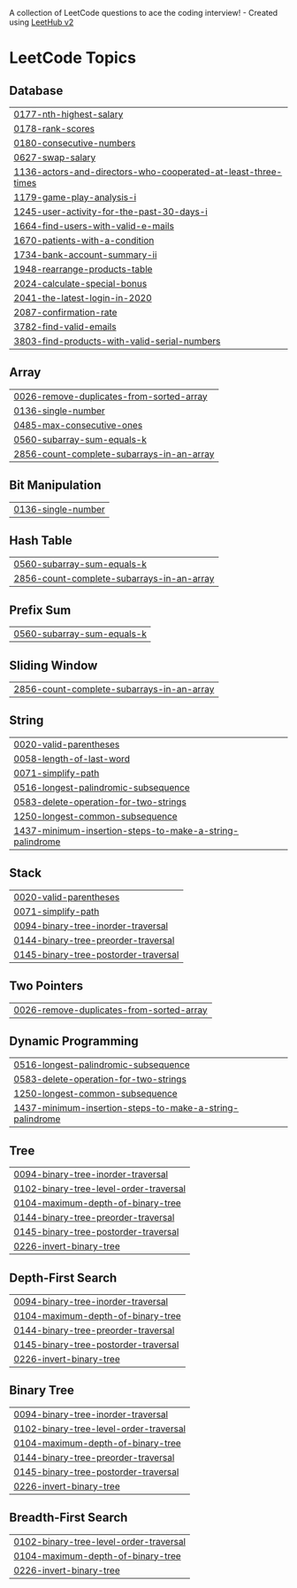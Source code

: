 A collection of LeetCode questions to ace the coding interview! - Created using [LeetHub v2](https://github.com/arunbhardwaj/LeetHub-2.0)
<!---LeetCode Topics Start-->
# LeetCode Topics
## Database
|  |
| ------- |
| [0177-nth-highest-salary](https://github.com/shanthi1710/LeetCode/tree/master/0177-nth-highest-salary) |
| [0178-rank-scores](https://github.com/shanthi1710/LeetCode/tree/master/0178-rank-scores) |
| [0180-consecutive-numbers](https://github.com/shanthi1710/LeetCode/tree/master/0180-consecutive-numbers) |
| [0627-swap-salary](https://github.com/shanthi1710/LeetCode/tree/master/0627-swap-salary) |
| [1136-actors-and-directors-who-cooperated-at-least-three-times](https://github.com/shanthi1710/LeetCode/tree/master/1136-actors-and-directors-who-cooperated-at-least-three-times) |
| [1179-game-play-analysis-i](https://github.com/shanthi1710/LeetCode/tree/master/1179-game-play-analysis-i) |
| [1245-user-activity-for-the-past-30-days-i](https://github.com/shanthi1710/LeetCode/tree/master/1245-user-activity-for-the-past-30-days-i) |
| [1664-find-users-with-valid-e-mails](https://github.com/shanthi1710/LeetCode/tree/master/1664-find-users-with-valid-e-mails) |
| [1670-patients-with-a-condition](https://github.com/shanthi1710/LeetCode/tree/master/1670-patients-with-a-condition) |
| [1734-bank-account-summary-ii](https://github.com/shanthi1710/LeetCode/tree/master/1734-bank-account-summary-ii) |
| [1948-rearrange-products-table](https://github.com/shanthi1710/LeetCode/tree/master/1948-rearrange-products-table) |
| [2024-calculate-special-bonus](https://github.com/shanthi1710/LeetCode/tree/master/2024-calculate-special-bonus) |
| [2041-the-latest-login-in-2020](https://github.com/shanthi1710/LeetCode/tree/master/2041-the-latest-login-in-2020) |
| [2087-confirmation-rate](https://github.com/shanthi1710/LeetCode/tree/master/2087-confirmation-rate) |
| [3782-find-valid-emails](https://github.com/shanthi1710/LeetCode/tree/master/3782-find-valid-emails) |
| [3803-find-products-with-valid-serial-numbers](https://github.com/shanthi1710/LeetCode/tree/master/3803-find-products-with-valid-serial-numbers) |
## Array
|  |
| ------- |
| [0026-remove-duplicates-from-sorted-array](https://github.com/shanthi1710/LeetCode/tree/master/0026-remove-duplicates-from-sorted-array) |
| [0136-single-number](https://github.com/shanthi1710/LeetCode/tree/master/0136-single-number) |
| [0485-max-consecutive-ones](https://github.com/shanthi1710/LeetCode/tree/master/0485-max-consecutive-ones) |
| [0560-subarray-sum-equals-k](https://github.com/shanthi1710/LeetCode/tree/master/0560-subarray-sum-equals-k) |
| [2856-count-complete-subarrays-in-an-array](https://github.com/shanthi1710/LeetCode/tree/master/2856-count-complete-subarrays-in-an-array) |
## Bit Manipulation
|  |
| ------- |
| [0136-single-number](https://github.com/shanthi1710/LeetCode/tree/master/0136-single-number) |
## Hash Table
|  |
| ------- |
| [0560-subarray-sum-equals-k](https://github.com/shanthi1710/LeetCode/tree/master/0560-subarray-sum-equals-k) |
| [2856-count-complete-subarrays-in-an-array](https://github.com/shanthi1710/LeetCode/tree/master/2856-count-complete-subarrays-in-an-array) |
## Prefix Sum
|  |
| ------- |
| [0560-subarray-sum-equals-k](https://github.com/shanthi1710/LeetCode/tree/master/0560-subarray-sum-equals-k) |
## Sliding Window
|  |
| ------- |
| [2856-count-complete-subarrays-in-an-array](https://github.com/shanthi1710/LeetCode/tree/master/2856-count-complete-subarrays-in-an-array) |
## String
|  |
| ------- |
| [0020-valid-parentheses](https://github.com/shanthi1710/LeetCode/tree/master/0020-valid-parentheses) |
| [0058-length-of-last-word](https://github.com/shanthi1710/LeetCode/tree/master/0058-length-of-last-word) |
| [0071-simplify-path](https://github.com/shanthi1710/LeetCode/tree/master/0071-simplify-path) |
| [0516-longest-palindromic-subsequence](https://github.com/shanthi1710/LeetCode/tree/master/0516-longest-palindromic-subsequence) |
| [0583-delete-operation-for-two-strings](https://github.com/shanthi1710/LeetCode/tree/master/0583-delete-operation-for-two-strings) |
| [1250-longest-common-subsequence](https://github.com/shanthi1710/LeetCode/tree/master/1250-longest-common-subsequence) |
| [1437-minimum-insertion-steps-to-make-a-string-palindrome](https://github.com/shanthi1710/LeetCode/tree/master/1437-minimum-insertion-steps-to-make-a-string-palindrome) |
## Stack
|  |
| ------- |
| [0020-valid-parentheses](https://github.com/shanthi1710/LeetCode/tree/master/0020-valid-parentheses) |
| [0071-simplify-path](https://github.com/shanthi1710/LeetCode/tree/master/0071-simplify-path) |
| [0094-binary-tree-inorder-traversal](https://github.com/shanthi1710/LeetCode/tree/master/0094-binary-tree-inorder-traversal) |
| [0144-binary-tree-preorder-traversal](https://github.com/shanthi1710/LeetCode/tree/master/0144-binary-tree-preorder-traversal) |
| [0145-binary-tree-postorder-traversal](https://github.com/shanthi1710/LeetCode/tree/master/0145-binary-tree-postorder-traversal) |
## Two Pointers
|  |
| ------- |
| [0026-remove-duplicates-from-sorted-array](https://github.com/shanthi1710/LeetCode/tree/master/0026-remove-duplicates-from-sorted-array) |
## Dynamic Programming
|  |
| ------- |
| [0516-longest-palindromic-subsequence](https://github.com/shanthi1710/LeetCode/tree/master/0516-longest-palindromic-subsequence) |
| [0583-delete-operation-for-two-strings](https://github.com/shanthi1710/LeetCode/tree/master/0583-delete-operation-for-two-strings) |
| [1250-longest-common-subsequence](https://github.com/shanthi1710/LeetCode/tree/master/1250-longest-common-subsequence) |
| [1437-minimum-insertion-steps-to-make-a-string-palindrome](https://github.com/shanthi1710/LeetCode/tree/master/1437-minimum-insertion-steps-to-make-a-string-palindrome) |
## Tree
|  |
| ------- |
| [0094-binary-tree-inorder-traversal](https://github.com/shanthi1710/LeetCode/tree/master/0094-binary-tree-inorder-traversal) |
| [0102-binary-tree-level-order-traversal](https://github.com/shanthi1710/LeetCode/tree/master/0102-binary-tree-level-order-traversal) |
| [0104-maximum-depth-of-binary-tree](https://github.com/shanthi1710/LeetCode/tree/master/0104-maximum-depth-of-binary-tree) |
| [0144-binary-tree-preorder-traversal](https://github.com/shanthi1710/LeetCode/tree/master/0144-binary-tree-preorder-traversal) |
| [0145-binary-tree-postorder-traversal](https://github.com/shanthi1710/LeetCode/tree/master/0145-binary-tree-postorder-traversal) |
| [0226-invert-binary-tree](https://github.com/shanthi1710/LeetCode/tree/master/0226-invert-binary-tree) |
## Depth-First Search
|  |
| ------- |
| [0094-binary-tree-inorder-traversal](https://github.com/shanthi1710/LeetCode/tree/master/0094-binary-tree-inorder-traversal) |
| [0104-maximum-depth-of-binary-tree](https://github.com/shanthi1710/LeetCode/tree/master/0104-maximum-depth-of-binary-tree) |
| [0144-binary-tree-preorder-traversal](https://github.com/shanthi1710/LeetCode/tree/master/0144-binary-tree-preorder-traversal) |
| [0145-binary-tree-postorder-traversal](https://github.com/shanthi1710/LeetCode/tree/master/0145-binary-tree-postorder-traversal) |
| [0226-invert-binary-tree](https://github.com/shanthi1710/LeetCode/tree/master/0226-invert-binary-tree) |
## Binary Tree
|  |
| ------- |
| [0094-binary-tree-inorder-traversal](https://github.com/shanthi1710/LeetCode/tree/master/0094-binary-tree-inorder-traversal) |
| [0102-binary-tree-level-order-traversal](https://github.com/shanthi1710/LeetCode/tree/master/0102-binary-tree-level-order-traversal) |
| [0104-maximum-depth-of-binary-tree](https://github.com/shanthi1710/LeetCode/tree/master/0104-maximum-depth-of-binary-tree) |
| [0144-binary-tree-preorder-traversal](https://github.com/shanthi1710/LeetCode/tree/master/0144-binary-tree-preorder-traversal) |
| [0145-binary-tree-postorder-traversal](https://github.com/shanthi1710/LeetCode/tree/master/0145-binary-tree-postorder-traversal) |
| [0226-invert-binary-tree](https://github.com/shanthi1710/LeetCode/tree/master/0226-invert-binary-tree) |
## Breadth-First Search
|  |
| ------- |
| [0102-binary-tree-level-order-traversal](https://github.com/shanthi1710/LeetCode/tree/master/0102-binary-tree-level-order-traversal) |
| [0104-maximum-depth-of-binary-tree](https://github.com/shanthi1710/LeetCode/tree/master/0104-maximum-depth-of-binary-tree) |
| [0226-invert-binary-tree](https://github.com/shanthi1710/LeetCode/tree/master/0226-invert-binary-tree) |
<!---LeetCode Topics End-->